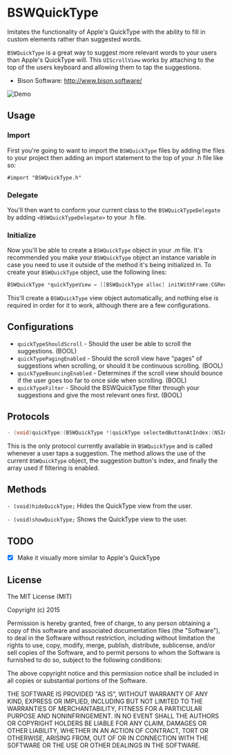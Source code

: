 # BSWQuickType
Imitates the functionality of Apple's QuickType with the ability to fill in custom elements rather than suggested words.

`BSWQuickType` is a great way to suggest more relevant words to your users than Apple's QuickType will. This `UIScrollView` works by attaching to the top of the users keyboard and allowing them to tap the suggestions.

- Bison Software: http://www.bison.software/

![Demo](https://i.imgur.com/SxGWtcf.gif)

## Usage
### Import
First you're going to want to import the `BSWQuickType` files by adding the files to your project then adding an import statement to the top of your .h file like so:

`#import "BSWQuickType.h"`

### Delegate
You'll then want to conform your current class to the `BSWQuickTypeDelegate` by adding `<BSWQuickTypeDelegate>` to your .h file.

### Initialize
Now you'll be able to create a `BSWQuickType` object in your .m file. It's recommended you make your `BSWQuickType` object an instance variable in case you need to use it outside of the method it's being initialized in. To create your `BSWQuickType` object, use the following lines:

```objective-c
BSWQuickType *quickTypeView = [[BSWQuickType alloc] initWithFrame:CGRectMake(0, 0, self.view.frame.size.width, 36) suggestionArray:@[@"Text", @"For", @"You"] filterSuggestions:YES onTextField:_demoTextField];
```

This'll create a `BSWQuickType` view object automatically, and nothing else is required in order for it to work, although there are a few configurations.

## Configurations
- `quickTypeShouldScroll` - Should the user be able to scroll the suggestions. (BOOL)
- `quickTypePagingEnabled` - Should the scroll view have "pages" of suggestions when scrolling, or should it be continuous scrolling. (BOOL)
- `quickTypeBouncingEnabled` - Determines if the scroll view should bounce if the user goes too far to once side when scrolling. (BOOL)
- `quickTypeFilter` - Should the BSWQuickType filter through your suggestions and give the most relevant ones first. (BOOL)

## Protocols
```objective-c
- (void)quickType:(BSWQuickType *)quickType selectedButtonAtIndex:(NSInteger)buttonIndex withArray:(NSArray *)resultsArray;
```

This is the only protocol currently available in `BSWQuickType` and is called whenever a user taps a suggestion. The method allows the use of the current `BSWQuickType` object, the suggestion button's index, and finally the array used if filtering is enabled.

## Methods
```- (void)hideQuickType;```
Hides the QuickType view from the user.

```- (void)showQuickType;```
Shows the QuickType view to the user.

## TODO
- [x] Make it visually more similar to Apple's QuickType

## License
The MIT License (MIT)

Copyright (c) 2015 

Permission is hereby granted, free of charge, to any person obtaining a copy
of this software and associated documentation files (the "Software"), to deal
in the Software without restriction, including without limitation the rights
to use, copy, modify, merge, publish, distribute, sublicense, and/or sell
copies of the Software, and to permit persons to whom the Software is
furnished to do so, subject to the following conditions:

The above copyright notice and this permission notice shall be included in all
copies or substantial portions of the Software.

THE SOFTWARE IS PROVIDED "AS IS", WITHOUT WARRANTY OF ANY KIND, EXPRESS OR
IMPLIED, INCLUDING BUT NOT LIMITED TO THE WARRANTIES OF MERCHANTABILITY,
FITNESS FOR A PARTICULAR PURPOSE AND NONINFRINGEMENT. IN NO EVENT SHALL THE
AUTHORS OR COPYRIGHT HOLDERS BE LIABLE FOR ANY CLAIM, DAMAGES OR OTHER
LIABILITY, WHETHER IN AN ACTION OF CONTRACT, TORT OR OTHERWISE, ARISING FROM,
OUT OF OR IN CONNECTION WITH THE SOFTWARE OR THE USE OR OTHER DEALINGS IN THE
SOFTWARE.
